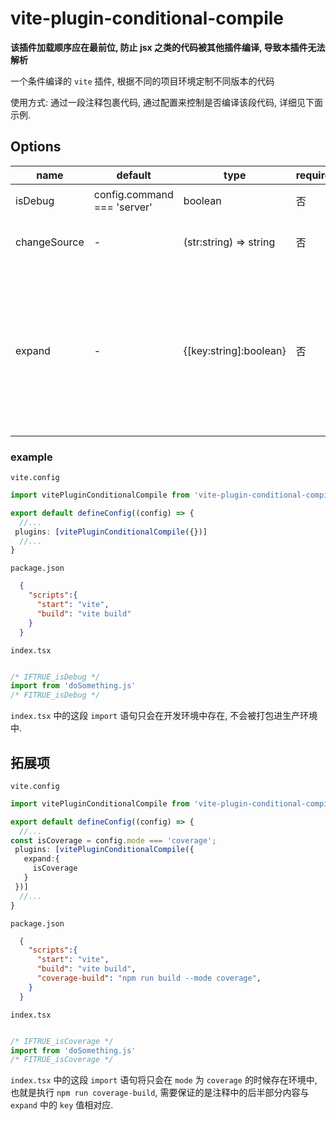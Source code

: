 # vite-plugin-conditional-compile

**该插件加载顺序应在最前位, 防止 jsx 之类的代码被其他插件编译, 导致本插件无法解析**

一个条件编译的 `vite` 插件, 根据不同的项目环境定制不同版本的代码

使用方式: 通过一段注释包裹代码, 通过配置来控制是否编译该段代码, 详细见下面示例.

## Options

name         | default                         | type    |   require        | description
----         | ----                            | ----    |    ----          | ----
isDebug      | config.command === 'server'     | boolean |    否             | 是否为开发环境
changeSource | -                               | (str:string) => string | 否 | 对原代码进行处理的函数
expand       | -                               | {[key:string]:boolean} | 否 | 键为自定义字符, 用来确定包裹代码的注释(确定方式见示例), 值为bool类型, 当为true时才会编译注释包裹的源代码

### example

`vite.config`

```typescript
import vitePluginConditionalCompile from 'vite-plugin-conditional-compile';

export default defineConfig((config) => {
  //...
 plugins: [vitePluginConditionalCompile({})]
  //...
}

```

`package.json`

```json
  {
    "scripts":{
      "start": "vite",
      "build": "vite build"
    }
  }
```

`index.tsx`

``` typescript

/* IFTRUE_isDebug */
import from 'doSomething.js'
/* FITRUE_isDebug */

```

`index.tsx` 中的这段 `import` 语句只会在开发环境中存在, 不会被打包进生产环境中.

## 拓展项

`vite.config`

```typescript
import vitePluginConditionalCompile from 'vite-plugin-conditional-compile';

export default defineConfig((config) => {
  //...
const isCoverage = config.mode === 'coverage';
 plugins: [vitePluginConditionalCompile({
   expand:{
     isCoverage
   }
 })]
  //...
}

```

`package.json`

```json
  {
    "scripts":{
      "start": "vite",
      "build": "vite build",
      "coverage-build": "npm run build --mode coverage",
    }
  }
```

`index.tsx`

``` typescript

/* IFTRUE_isCoverage */
import from 'doSomething.js'
/* FITRUE_isCoverage */

```

`index.tsx` 中的这段 `import` 语句将只会在 `mode` 为 `coverage` 的时候存在环境中, 也就是执行 `npm run coverage-build`, 需要保证的是注释中的后半部分内容与 `expand` 中的 `key` 值相对应.
